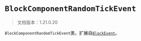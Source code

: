 # `BlockComponentRandomTickEvent`

> 文档版本：1.21.0.20

`BlockComponentRandomTickEvent`类，扩展自[`BlockEvent`](./blockevent.md)。
